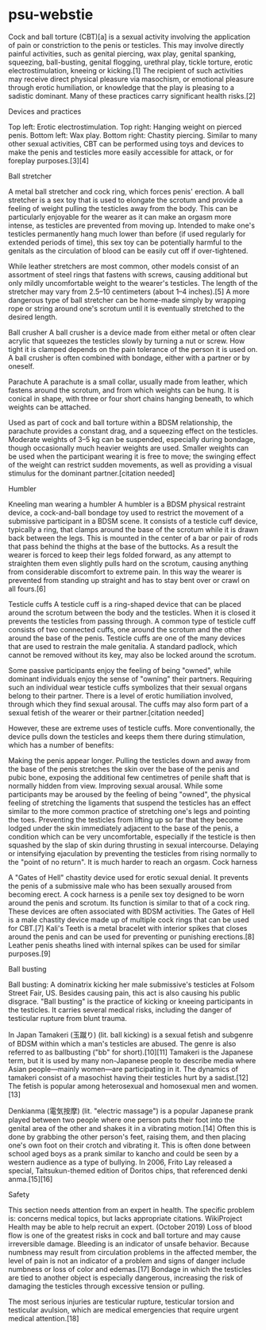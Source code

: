 # psu-webstie

Cock and ball torture (CBT)[a] is a sexual activity involving the application of pain or constriction to the penis or testicles. This may involve directly painful activities, such as genital piercing, wax play, genital spanking, squeezing, ball-busting, genital flogging, urethral play, tickle torture, erotic electrostimulation, kneeing or kicking.[1] The recipient of such activities may receive direct physical pleasure via masochism, or emotional pleasure through erotic humiliation, or knowledge that the play is pleasing to a sadistic dominant. Many of these practices carry significant health risks.[2]

Devices and practices




Top left: Erotic electrostimulation. Top right: Hanging weight on pierced penis. Bottom left: Wax play. Bottom right: Chastity piercing.
Similar to many other sexual activities, CBT can be performed using toys and devices to make the penis and testicles more easily accessible for attack, or for foreplay purposes.[3][4]

Ball stretcher

A metal ball stretcher and cock ring, which forces penis' erection.
A ball stretcher is a sex toy that is used to elongate the scrotum and provide a feeling of weight pulling the testicles away from the body. This can be particularly enjoyable for the wearer as it can make an orgasm more intense, as testicles are prevented from moving up. Intended to make one's testicles permanently hang much lower than before (if used regularly for extended periods of time), this sex toy can be potentially harmful to the genitals as the circulation of blood can be easily cut off if over-tightened.

While leather stretchers are most common, other models consist of an assortment of steel rings that fastens with screws, causing additional but only mildly uncomfortable weight to the wearer's testicles. The length of the stretcher may vary from 2.5–10 centimeters (about 1–4 inches).[5] A more dangerous type of ball stretcher can be home-made simply by wrapping rope or string around one's scrotum until it is eventually stretched to the desired length.

Ball crusher
A ball crusher is a device made from either metal or often clear acrylic that squeezes the testicles slowly by turning a nut or screw. How tight it is clamped depends on the pain tolerance of the person it is used on. A ball crusher is often combined with bondage, either with a partner or by oneself.

Parachute
A parachute is a small collar, usually made from leather, which fastens around the scrotum, and from which weights can be hung. It is conical in shape, with three or four short chains hanging beneath, to which weights can be attached.

Used as part of cock and ball torture within a BDSM relationship, the parachute provides a constant drag, and a squeezing effect on the testicles. Moderate weights of 3–5 kg can be suspended, especially during bondage, though occasionally much heavier weights are used. Smaller weights can be used when the participant wearing it is free to move; the swinging effect of the weight can restrict sudden movements, as well as providing a visual stimulus for the dominant partner.[citation needed]

Humbler

Kneeling man wearing a humbler
A humbler is a BDSM physical restraint device, a cock-and-ball bondage toy used to restrict the movement of a submissive participant in a BDSM scene. It consists of a testicle cuff device, typically a ring, that clamps around the base of the scrotum while it is drawn back between the legs. This is mounted in the center of a bar or pair of rods that pass behind the thighs at the base of the buttocks. As a result the wearer is forced to keep their legs folded forward, as any attempt to straighten them even slightly pulls hard on the scrotum, causing anything from considerable discomfort to extreme pain. In this way the wearer is prevented from standing up straight and has to stay bent over or crawl on all fours.[6]

Testicle cuffs
A testicle cuff is a ring-shaped device that can be placed around the scrotum between the body and the testicles. When it is closed it prevents the testicles from passing through. A common type of testicle cuff consists of two connected cuffs, one around the scrotum and the other around the base of the penis. Testicle cuffs are one of the many devices that are used to restrain the male genitalia. A standard padlock, which cannot be removed without its key, may also be locked around the scrotum.

Some passive participants enjoy the feeling of being "owned", while dominant individuals enjoy the sense of "owning" their partners. Requiring such an individual wear testicle cuffs symbolizes that their sexual organs belong to their partner. There is a level of erotic humiliation involved, through which they find sexual arousal. The cuffs may also form part of a sexual fetish of the wearer or their partner.[citation needed]

However, these are extreme uses of testicle cuffs. More conventionally, the device pulls down the testicles and keeps them there during stimulation, which has a number of benefits:

Making the penis appear longer. Pulling the testicles down and away from the base of the penis stretches the skin over the base of the penis and pubic bone, exposing the additional few centimetres of penile shaft that is normally hidden from view.
Improving sexual arousal. While some participants may be aroused by the feeling of being "owned", the physical feeling of stretching the ligaments that suspend the testicles has an effect similar to the more common practice of stretching one's legs and pointing the toes.
Preventing the testicles from lifting up so far that they become lodged under the skin immediately adjacent to the base of the penis, a condition which can be very uncomfortable, especially if the testicle is then squashed by the slap of skin during thrusting in sexual intercourse.
Delaying or intensifying ejaculation by preventing the testicles from rising normally to the "point of no return". It is much harder to reach an orgasm.
Cock harness

A "Gates of Hell" chastity device used for erotic sexual denial. It prevents the penis of a submissive male who has been sexually aroused from becoming erect.
A cock harness is a penile sex toy designed to be worn around the penis and scrotum. Its function is similar to that of a cock ring. These devices are often associated with BDSM activities. The Gates of Hell is a male chastity device made up of multiple cock rings that can be used for CBT.[7] Kali's Teeth is a metal bracelet with interior spikes that closes around the penis and can be used for preventing or punishing erections.[8] Leather penis sheaths lined with internal spikes can be used for similar purposes.[9]

Ball busting

Ball busting: A dominatrix kicking her male submissive's testicles at Folsom Street Fair, US. Besides causing pain, this act is also causing his public disgrace.
"Ball busting" is the practice of kicking or kneeing participants in the testicles. It carries several medical risks, including the danger of testicular rupture from blunt trauma.

In Japan
Tamakeri (玉蹴り) (lit. ball kicking) is a sexual fetish and subgenre of BDSM within which a man's testicles are abused. The genre is also referred to as ballbusting ("bb" for short).[10][11] Tamakeri is the Japanese term, but it is used by many non-Japanese people to describe media where Asian people—mainly women—are participating in it. The dynamics of tamakeri consist of a masochist having their testicles hurt by a sadist.[12] The fetish is popular among heterosexual and homosexual men and women.[13]

Denkianma (電気按摩) (lit. "electric massage") is a popular Japanese prank played between two people where one person puts their foot into the genital area of the other and shakes it in a vibrating motion.[14] Often this is done by grabbing the other person's feet, raising them, and then placing one's own foot on their crotch and vibrating it. This is often done between school aged boys as a prank similar to kancho and could be seen by a western audience as a type of bullying. In 2006, Frito Lay released a special, Taitsukun-themed edition of Doritos chips, that referenced denki anma.[15][16]

Safety

This section needs attention from an expert in health. The specific problem is: concerns medical topics, but lacks appropriate citations. WikiProject Health may be able to help recruit an expert. (October 2019)
Loss of blood flow is one of the greatest risks in cock and ball torture and may cause irreversible damage. Bleeding is an indicator of unsafe behavior. Because numbness may result from circulation problems in the affected member, the level of pain is not an indicator of a problem and signs of danger include numbness or loss of color and edemas.[17] Bondage in which the testicles are tied to another object is especially dangerous, increasing the risk of damaging the testicles through excessive tension or pulling.

The most serious injuries are testicular rupture, testicular torsion and testicular avulsion, which are medical emergencies that require urgent medical attention.[18]
